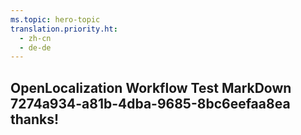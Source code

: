 ```yaml
---
ms.topic: hero-topic
translation.priority.ht: 
  - zh-cn
  - de-de
---
```

## OpenLocalization Workflow Test MarkDown 7274a934-a81b-4dba-9685-8bc6eefaa8ea thanks!
